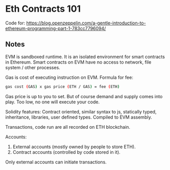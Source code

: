 # Eth Contracts 101

Code for: https://blog.openzeppelin.com/a-gentle-introduction-to-ethereum-programming-part-1-783cc7796094/

## Notes

EVM is sandboxed runtime. It is an isolated environment for smart contracts in Ethereum. Smart contracts on EVM have no access to network, file system / other processes.

Gas is cost of executing instruction on EVM. Formula for fee:

``` sh
gas cost (GAS) x gas price (ETH / GAS) = fee (ETH)
```

Gas price is up to you to set. But of course demand and supply comes into play. Too low, no one will execute your code.

Solidity features: Contract oriented, similar syntax to js, statically typed, inheritance, libraries, user defined types. Compiled to EVM assembly.

Transactions, code run are all recorded on ETH blockchain.

Accounts: 
1. External accounts (mostly owned by people to store ETH).
2. Contract accounts (controlled by code stored in it).

Only external accounts can initiate transactions.
